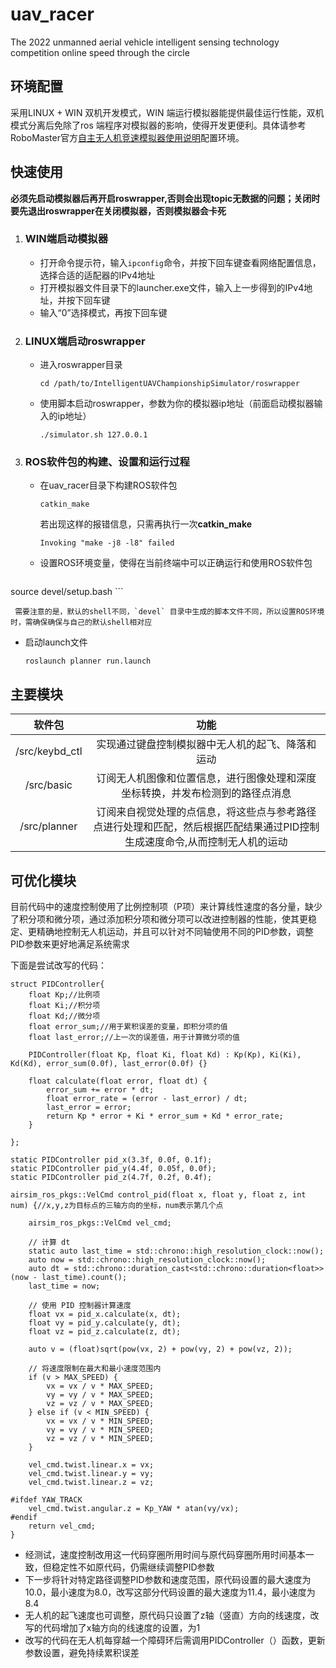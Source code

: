 # uav_racer
The 2022 unmanned aerial vehicle intelligent sensing technology competition online speed through the circle

## 环境配置

采用LINUX + WIN 双机开发模式，WIN 端运行模拟器能提供最佳运行性能，双机模式分离后免除了ros 端程序对模拟器的影响，使得开发更便利。具体请参考RoboMaster官方[自主无人机竞速模拟器使用说明](https://github.com/RoboMaster/IntelligentUAVChampionshipSimulator)配置环境。

## 快速使用

**必须先启动模拟器后再开启roswrapper,否则会出现topic无数据的问题；关闭时要先退出roswrapper在关闭模拟器，否则模拟器会卡死**

1. ### WIN端启动模拟器

   - 打开命令提示符，输入`ipconfig`命令，并按下回车键查看网络配置信息，选择合适的适配器的IPv4地址

   * 打开模拟器文件目录下的launcher.exe文件，输入上一步得到的IPv4地址，并按下回车键

   - 输入“0”选择模式，再按下回车键

2. ### LINUX端启动roswrapper

   - 进入roswrapper目录

     ```
     cd /path/to/IntelligentUAVChampionshipSimulator/roswrapper
     ```

   - 使用脚本启动roswrapper，参数为你的模拟器ip地址（前面启动模拟器输入的ip地址）

     ```
     ./simulator.sh 127.0.0.1
     ```

3. ### ROS软件包的构建、设置和运行过程

   - 在uav_racer目录下构建ROS软件包

     ```
     catkin_make
     ```

     若出现这样的报错信息，只需再执行一次**catkin_make**

     ```
     Invoking "make -j8 -l8" failed
     ```

   - 设置ROS环境变量，使得在当前终端中可以正确运行和使用ROS软件包

     ```
  source devel/setup.bash
     ```
   
     需要注意的是，默认的shell不同，`devel` 目录中生成的脚本文件不同，所以设置ROS环境时，需确保确保与自己的默认shell相对应
   
   - 启动launch文件
   
     ```
     roslaunch planner run.launch
     ```

## 主要模块

|     软件包     |                             功能                             |
| :------------: | :----------------------------------------------------------: |
| /src/keybd_ctl |       实现通过键盘控制模拟器中无人机的起飞、降落和运动       |
|   /src/basic   | 订阅无人机图像和位置信息，进行图像处理和深度坐标转换，并发布检测到的路径点消息 |
|  /src/planner  | 订阅来自视觉处理的点信息，将这些点与参考路径点进行处理和匹配，然后根据匹配结果通过PID控制生成速度命令,从而控制无人机的运动 |

## 可优化模块

目前代码中的速度控制使用了比例控制项（P项）来计算线性速度的各分量，缺少了积分项和微分项，通过添加积分项和微分项可以改进控制器的性能，使其更稳定、更精确地控制无人机运动，并且可以针对不同轴使用不同的PID参数，调整PID参数来更好地满足系统需求

下面是尝试改写的代码：

```
struct PIDController{
    float Kp;//比例项
    float Ki;//积分项
    float Kd;//微分项
    float error_sum;//用于累积误差的变量，即积分项的值
    float last_error;//上一次的误差值，用于计算微分项的值

    PIDController(float Kp, float Ki, float Kd) : Kp(Kp), Ki(Ki), Kd(Kd), error_sum(0.0f), last_error(0.0f) {}
    
    float calculate(float error, float dt) {
        error_sum += error * dt;
        float error_rate = (error - last_error) / dt;
        last_error = error;
        return Kp * error + Ki * error_sum + Kd * error_rate;
    }

};

static PIDController pid_x(3.3f, 0.0f, 0.1f);
static PIDController pid_y(4.4f, 0.05f, 0.0f);
static PIDController pid_z(4.7f, 0.2f, 0.4f);

airsim_ros_pkgs::VelCmd control_pid(float x, float y, float z, int num) {//x,y,z为目标点的三轴方向的坐标，num表示第几个点

    airsim_ros_pkgs::VelCmd vel_cmd;
    
    // 计算 dt
    static auto last_time = std::chrono::high_resolution_clock::now();
    auto now = std::chrono::high_resolution_clock::now();
    auto dt = std::chrono::duration_cast<std::chrono::duration<float>>(now - last_time).count();
    last_time = now;
    
    // 使用 PID 控制器计算速度
    float vx = pid_x.calculate(x, dt);
    float vy = pid_y.calculate(y, dt);
    float vz = pid_z.calculate(z, dt);
    
    auto v = (float)sqrt(pow(vx, 2) + pow(vy, 2) + pow(vz, 2));
   
    // 将速度限制在最大和最小速度范围内
    if (v > MAX_SPEED) {
        vx = vx / v * MAX_SPEED;
        vy = vy / v * MAX_SPEED;
        vz = vz / v * MAX_SPEED;
    } else if (v < MIN_SPEED) {
        vx = vx / v * MIN_SPEED;
        vy = vy / v * MIN_SPEED;
        vz = vz / v * MIN_SPEED;
    }
    
    vel_cmd.twist.linear.x = vx;
    vel_cmd.twist.linear.y = vy;
    vel_cmd.twist.linear.z = vz;

#ifdef YAW_TRACK
    vel_cmd.twist.angular.z = Kp_YAW * atan(vy/vx);
#endif
    return vel_cmd;
}
```

- 经测试，速度控制改用这一代码穿圈所用时间与原代码穿圈所用时间基本一致，但稳定性不如原代码，仍需继续调整PID参数
- 下一步将针对特定路径调整PID参数和速度范围，原代码设置的最大速度为10.0，最小速度为8.0，改写这部分代码设置的最大速度为11.4，最小速度为8.4
- 无人机的起飞速度也可调整，原代码只设置了z轴（竖直）方向的线速度，改写的代码增加了x轴方向的线速度的设置，为1
- 改写的代码在无人机每穿越一个障碍环后需调用PIDController（）函数，更新参数设置，避免持续累积误差

